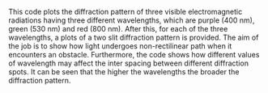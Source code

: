 This code plots the diffraction pattern of three visible electromagnetic radiations having three different wavelengths, which are purple (400 nm), green (530 nm) and red (800 nm). 
After this, for each of the three wavelengths, a plots of a two slit diffraction pattern is provided. The aim of the job is to show how light undergoes non-rectilinear path when it encounters an obstacle. Furthermore, the code shows how different values of wavelength may affect the inter spacing between different diffraction spots. 
It can be seen that the higher the wavelengths the broader the diffraction pattern.

